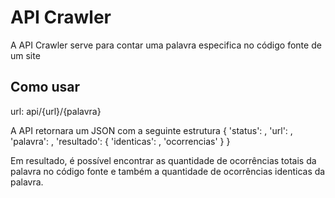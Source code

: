 # API Crawler

A API Crawler serve para contar uma palavra especifica no código fonte de um site

## Como usar

url: api/{url}/{palavra}

A API retornara um JSON com a seguinte estrutura
{
    'status': ,
    'url': ,
    'palavra': ,
    'resultado': {
        'identicas': ,
        'ocorrencias'
    }
}

Em resultado, é possível encontrar as quantidade de ocorrências totais da palavra no código fonte e também
a quantidade de ocorrências identicas da palavra.